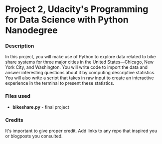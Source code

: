 # Project 2, Udacity's Programming for Data Science with Python Nanodegree

### Description
In this project, you will make use of Python to explore data related to bike share systems for three major cities in the United States—Chicago, New York City, and Washington. You will write code to import the data and answer interesting questions about it by computing descriptive statistics. You will also write a script that takes in raw input to create an interactive experience in the terminal to present these statistics.

### Files used
- **bikeshare.py** - final project

### Credits
It's important to give proper credit. Add links to any repo that inspired you or blogposts you consulted.

